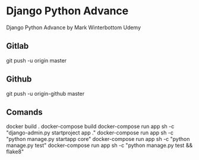 # Django Python Advance

Django Python Advance by Mark Winterbottom Udemy

## Gitlab

git push -u origin master

## Github

git push -u origin-github master

## Comands

docker build .
docker-compose build
docker-compose run app sh -c "django-admin.py startproject app ."
docker-compose run app sh -c "python manage.py startapp core"
docker-compose run app sh -c "python manage.py test"
docker-compose run app sh -c "python manage.py test && flake8"
